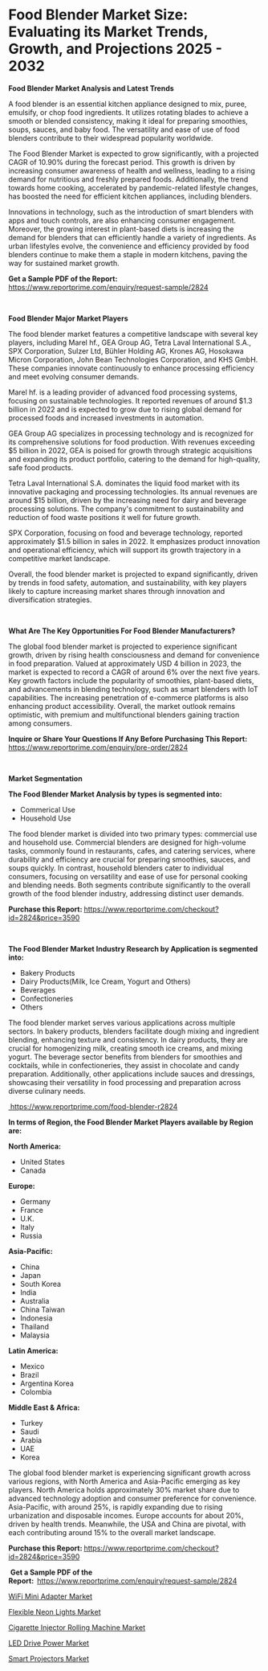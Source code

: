 <p><h1>Food Blender Market Size: Evaluating its Market Trends, Growth, and Projections 2025 - 2032</h1></p><p><strong>Food Blender Market Analysis and Latest Trends</strong></p>
<p><p>A food blender is an essential kitchen appliance designed to mix, puree, emulsify, or chop food ingredients. It utilizes rotating blades to achieve a smooth or blended consistency, making it ideal for preparing smoothies, soups, sauces, and baby food. The versatility and ease of use of food blenders contribute to their widespread popularity worldwide.</p><p>The Food Blender Market is expected to grow significantly, with a projected CAGR of 10.90% during the forecast period. This growth is driven by increasing consumer awareness of health and wellness, leading to a rising demand for nutritious and freshly prepared foods. Additionally, the trend towards home cooking, accelerated by pandemic-related lifestyle changes, has boosted the need for efficient kitchen appliances, including blenders. </p><p>Innovations in technology, such as the introduction of smart blenders with apps and touch controls, are also enhancing consumer engagement. Moreover, the growing interest in plant-based diets is increasing the demand for blenders that can efficiently handle a variety of ingredients. As urban lifestyles evolve, the convenience and efficiency provided by food blenders continue to make them a staple in modern kitchens, paving the way for sustained market growth.</p></p>
<p><strong>Get a Sample PDF of the Report:&nbsp;</strong> <a href="https://www.reportprime.com/enquiry/request-sample/2824?utm_campaign=973&utm_medium=2&utm_source=Github&utm_content=ia&utm_term=18032025&utm_id=food-blender">https://www.reportprime.com/enquiry/request-sample/2824</a></p>
<p>&nbsp;</p>
<p><strong>Food Blender Major Market Players</strong></p>
<p><p>The food blender market features a competitive landscape with several key players, including Marel hf., GEA Group AG, Tetra Laval International S.A., SPX Corporation, Sulzer Ltd, Bühler Holding AG, Krones AG, Hosokawa Micron Corporation, John Bean Technologies Corporation, and KHS GmbH. These companies innovate continuously to enhance processing efficiency and meet evolving consumer demands.</p><p>Marel hf. is a leading provider of advanced food processing systems, focusing on sustainable technologies. It reported revenues of around $1.3 billion in 2022 and is expected to grow due to rising global demand for processed foods and increased investments in automation.</p><p>GEA Group AG specializes in processing technology and is recognized for its comprehensive solutions for food production. With revenues exceeding $5 billion in 2022, GEA is poised for growth through strategic acquisitions and expanding its product portfolio, catering to the demand for high-quality, safe food products.</p><p>Tetra Laval International S.A. dominates the liquid food market with its innovative packaging and processing technologies. Its annual revenues are around $15 billion, driven by the increasing need for dairy and beverage processing solutions. The company's commitment to sustainability and reduction of food waste positions it well for future growth.</p><p>SPX Corporation, focusing on food and beverage technology, reported approximately $1.5 billion in sales in 2022. It emphasizes product innovation and operational efficiency, which will support its growth trajectory in a competitive market landscape.</p><p>Overall, the food blender market is projected to expand significantly, driven by trends in food safety, automation, and sustainability, with key players likely to capture increasing market shares through innovation and diversification strategies.</p></p>
<p>&nbsp;</p>
<p><strong>What Are The Key Opportunities For Food Blender Manufacturers?</strong></p>
<p><p>The global food blender market is projected to experience significant growth, driven by rising health consciousness and demand for convenience in food preparation. Valued at approximately USD 4 billion in 2023, the market is expected to record a CAGR of around 6% over the next five years. Key growth factors include the popularity of smoothies, plant-based diets, and advancements in blending technology, such as smart blenders with IoT capabilities. The increasing penetration of e-commerce platforms is also enhancing product accessibility. Overall, the market outlook remains optimistic, with premium and multifunctional blenders gaining traction among consumers.</p></p>
<p><strong>Inquire or Share Your Questions If Any Before Purchasing This Report:</strong> <a href="https://www.reportprime.com/enquiry/pre-order/2824?utm_campaign=973&utm_medium=2&utm_source=Github&utm_content=ia&utm_term=18032025&utm_id=food-blender">https://www.reportprime.com/enquiry/pre-order/2824</a></p>
<p>&nbsp;</p>
<p><strong>Market Segmentation</strong></p>
<p><strong>The Food Blender Market Analysis by types is segmented into:</strong></p>
<p><ul><li>Commerical Use</li><li>Household Use</li></ul></p>
<p><p>The food blender market is divided into two primary types: commercial use and household use. Commercial blenders are designed for high-volume tasks, commonly found in restaurants, cafes, and catering services, where durability and efficiency are crucial for preparing smoothies, sauces, and soups quickly. In contrast, household blenders cater to individual consumers, focusing on versatility and ease of use for personal cooking and blending needs. Both segments contribute significantly to the overall growth of the food blender industry, addressing distinct user demands.</p></p>
<p><strong>Purchase this Report:&nbsp;</strong><a href="https://www.reportprime.com/checkout?id=2824&price=3590&utm_campaign=973&utm_medium=2&utm_source=Github&utm_content=ia&utm_term=18032025&utm_id=food-blender">https://www.reportprime.com/checkout?id=2824&price=3590</a></p>
<p>&nbsp;</p>
<p><strong>The Food Blender Market Industry Research by Application is segmented into:</strong></p>
<p><ul><li>Bakery Products</li><li>Dairy Products(Milk, Ice Cream, Yogurt and Others)</li><li>Beverages</li><li>Confectioneries</li><li>Others</li></ul></p>
<p><p>The food blender market serves various applications across multiple sectors. In bakery products, blenders facilitate dough mixing and ingredient blending, enhancing texture and consistency. In dairy products, they are crucial for homogenizing milk, creating smooth ice creams, and mixing yogurt. The beverage sector benefits from blenders for smoothies and cocktails, while in confectioneries, they assist in chocolate and candy preparation. Additionally, other applications include sauces and dressings, showcasing their versatility in food processing and preparation across diverse culinary needs.</p></p>
<p><a href="https://www.reportprime.com/food-blender-r2824?utm_campaign=973&utm_medium=2&utm_source=Github&utm_content=ia&utm_term=18032025&utm_id=food-blender">&nbsp;https://www.reportprime.com/food-blender-r2824</a></p>
<p><strong>In terms of Region, the Food Blender Market Players available by Region are:</strong></p>
<p>
    <p> <strong> North America: </strong>
        <ul>
            <li>United States</li>
            <li>Canada</li>
        </ul>
        </p> 
    <p> <strong> Europe: </strong>
        <ul>
            <li>Germany</li>
            <li>France</li>
            <li>U.K.</li>
            <li>Italy</li>
            <li>Russia</li>
        </ul>
        </p> 
    <p> <strong> Asia-Pacific: </strong>
        <ul>
            <li>China</li>
            <li>Japan</li>
            <li>South Korea</li>
            <li>India</li>
            <li>Australia</li>
            <li>China Taiwan</li>
            <li>Indonesia</li>
            <li>Thailand</li>
            <li>Malaysia</li>
        </ul>
        </p> 
    <p> <strong> Latin America: </strong>
        <ul>
            <li>Mexico</li>
            <li>Brazil</li>
            <li>Argentina Korea</li>
            <li>Colombia</li>
        </ul>
        </p> 
    <p> <strong> Middle East & Africa: </strong>
        <ul>
            <li>Turkey</li>
            <li>Saudi</li>
            <li>Arabia</li>
            <li>UAE</li>
            <li>Korea</li>
        </ul>
    </p>
    </p>
<p><p>The global food blender market is experiencing significant growth across various regions, with North America and Asia-Pacific emerging as key players. North America holds approximately 30% market share due to advanced technology adoption and consumer preference for convenience. Asia-Pacific, with around 25%, is rapidly expanding due to rising urbanization and disposable incomes. Europe accounts for about 20%, driven by health trends. Meanwhile, the USA and China are pivotal, with each contributing around 15% to the overall market landscape.</p></p>
<p><strong>Purchase this Report: </strong><a href="https://www.reportprime.com/checkout?id=2824&price=3590&utm_campaign=973&utm_medium=2&utm_source=Github&utm_content=ia&utm_term=18032025&utm_id=food-blender">https://www.reportprime.com/checkout?id=2824&price=3590</a></p>
<p>&nbsp;<strong>Get a Sample PDF of the Report:&nbsp;&nbsp;</strong><a href="https://www.reportprime.com/enquiry/request-sample/2824?utm_campaign=973&utm_medium=2&utm_source=Github&utm_content=ia&utm_term=18032025&utm_id=food-blender">https://www.reportprime.com/enquiry/request-sample/2824</a></p>
<p><strong></strong></p>
<p><p><a href="https://github.com/elvutedipela/Market-Research-Report-List-1/blob/main/wifi-mini-adapter-market.md?utm_campaign=973&utm_medium=2&utm_source=Github&utm_content=ia&utm_term=18032025&utm_id=food-blender">WiFi Mini Adapter Market</a></p><p><a href="https://github.com/rosalinebhakta48/Market-Research-Report-List-1/blob/main/flexible-neon-lights-market.md?utm_campaign=973&utm_medium=2&utm_source=Github&utm_content=ia&utm_term=18032025&utm_id=food-blender">Flexible Neon Lights Market</a></p><p><a href="https://github.com/hedbomkrahe/Market-Research-Report-List-1/blob/main/cigarette-injector-rolling-machine-market.md?utm_campaign=973&utm_medium=2&utm_source=Github&utm_content=ia&utm_term=18032025&utm_id=food-blender">Cigarette Injector Rolling Machine Market</a></p><p><a href="https://github.com/nkbaroga/Market-Research-Report-List-1/blob/main/led-drive-power-market.md?utm_campaign=973&utm_medium=2&utm_source=Github&utm_content=ia&utm_term=18032025&utm_id=food-blender">LED Drive Power Market</a></p><p><a href="https://github.com/lateshab69/Market-Research-Report-List-1/blob/main/smart-projectors-market.md?utm_campaign=973&utm_medium=2&utm_source=Github&utm_content=ia&utm_term=18032025&utm_id=food-blender">Smart Projectors Market</a></p></p>